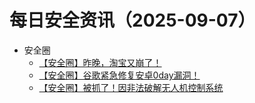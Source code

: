 # 每日安全资讯（2025-09-07）

- 安全圈
  - [【安全圈】昨晚，淘宝又崩了！](https://mp.weixin.qq.com/s?__biz=MzIzMzE4NDU1OQ==&mid=2652071567&idx=1&sn=295719a17e3ee539405ab0e6b6994d6a)
  - [【安全圈】谷歌紧急修复安卓0day漏洞！](https://mp.weixin.qq.com/s?__biz=MzIzMzE4NDU1OQ==&mid=2652071567&idx=2&sn=db336f530a7d929a9532badeac71811a)
  - [【安全圈】被抓了！因非法破解无人机控制系统](https://mp.weixin.qq.com/s?__biz=MzIzMzE4NDU1OQ==&mid=2652071567&idx=3&sn=6b35bd8c1d5885db8c222cf729789ab6)
